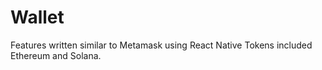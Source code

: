 # Wallet
Features written similar to Metamask using React Native
Tokens included Ethereum and Solana.
